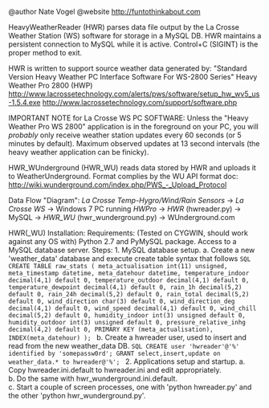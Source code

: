@author Nate Vogel
@website http://funtothinkabout.com

HeavyWeatherReader (HWR) parses data file output by the La Crosse Weather Station (WS)
software for storage in a MySQL DB. HWR maintains a persistent connection to
MySQL while it is active. Control+C (SIGINT) is the proper method to exit.

HWR is written to support source weather data generated by:
    "Standard Version Heavy Weather PC Interface Software For WS-2800 Series"
    Heavy Weather Pro 2800 (HWP)
    http://www.lacrossetechnology.com/alerts/pws/software/setup_hw_wv5_us-1.5.4.exe
    http://www.lacrossetechnology.com/support/software.php

IMPORTANT NOTE for La Crosse WS PC SOFTWARE:
    Unless the "Heavy Weather Pro WS 2800" application is in the foreground on your PC, you will *probably* only receive weather station updates every 60 seconds (or 5 minutes by default). Maximum observed updates at 13 second intervals (the heavy weather application can be finicky).

HWR_WUnderground (HWR_WU) reads data stored by HWR and uploads it to 
WeatherUnderground. Format complies by the WU API format doc:
    http://wiki.wunderground.com/index.php/PWS_-_Upload_Protocol

Data Flow "Diagram":
    _La Crosse Temp-Hygro/Wind/Rain Sensors_ -> _La Crosse WS_ -> Windows 7 PC running _HWPro_
    -> _HWR_ (hwreader.py) -> MySQL -> _HWR_WU_ (hwr_wunderground.py) -> WUnderground.com


HWR(_WU) Installation:
    Requirements: (Tested on CYGWIN, should work against any OS with) Python 2.7 and PyMySQL package. Access to a MySQL database server.
    Steps: 
        1. MySQL database setup.
            a. Create a new 'weather_data' database and execute create table syntax that follows
                ```SQL
                CREATE TABLE raw_stats (
                    meta_actualisation int(11) unsigned,
                    meta_timestamp datetime,
                    meta_datehour datetime,
                    temperature_indoor decimal(4,1) default 0,
                    temperature_outdoor decimal(4,1) default 0,
                    temperature_dewpoint decimal(4,1) default 0,
                    rain_1h decimal(5,2) default 0,
                    rain_24h decimal(5,2) default 0,
                    rain_total decimal(5,2) default 0,
                    wind_direction char(3) default 0,
                    wind_direction_deg decimal(4,1) default 0,
                    wind_speed decimal(4,1) default 0,
                    wind_chill decimal(5,2) default 0,
                    humidity_indoor int(3) unsigned default 0,
                    humidity_outdoor int(3) unsigned default 0,
                    pressure_relative_inhg decimal(4,2) default 0,
                PRIMARY KEY (meta_actualisation),
                INDEX(meta_datehour)
                );
                ```
            b. Create a hwreader user, used to insert and read from the new weather_data DB.
                ```SQL
                CREATE user 'hwreader'@'%' identified by 'somepassw0rd';
                GRANT select,insert,update on weather_data.* to hwreader@'%';
                ```
        2. Applications setup and startup.
            a. Copy hwreader.ini.default to hwreader.ini and edit appropriately.  
            b. Do the same with hwr_wunderground.ini.default.  
            c. Start a couple of screen processes, one with 'python hwreader.py' and the other 'python hwr_wunderground.py'.

